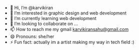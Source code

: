 - 👋 Hi, I’m @karvikiran
- 👀 I’m interested in graphic design and web development
- 🌱 I’m currently learning web development
- 💞️ I’m looking to collaborate on ...
- 📫 How to reach me my gmail karvikiransahu@gmail.com
- 😄 Pronouns: she/her
- ⚡ Fun fact: actually im a artist making my way in tech field :) 

<!---
karvisahu/karvisahu is a ✨ special ✨ repository because its `README.md` (this file) appears on your GitHub profile.
You can click the Preview link to take a look at your changes.
--->

